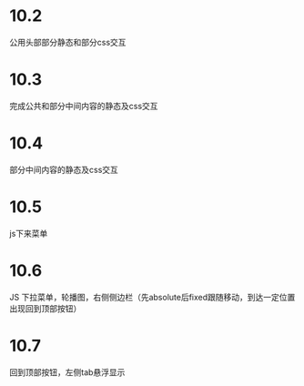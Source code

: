 # 10.2

公用头部部分静态和部分css交互

# 10.3
完成公共和部分中间内容的静态及css交互
# 10.4
部分中间内容的静态及css交互
# 10.5
js下来菜单
# 10.6
JS 下拉菜单，轮播图，右侧侧边栏（先absolute后fixed跟随移动，到达一定位置出现回到顶部按钮）
# 10.7
回到顶部按钮，左侧tab悬浮显示